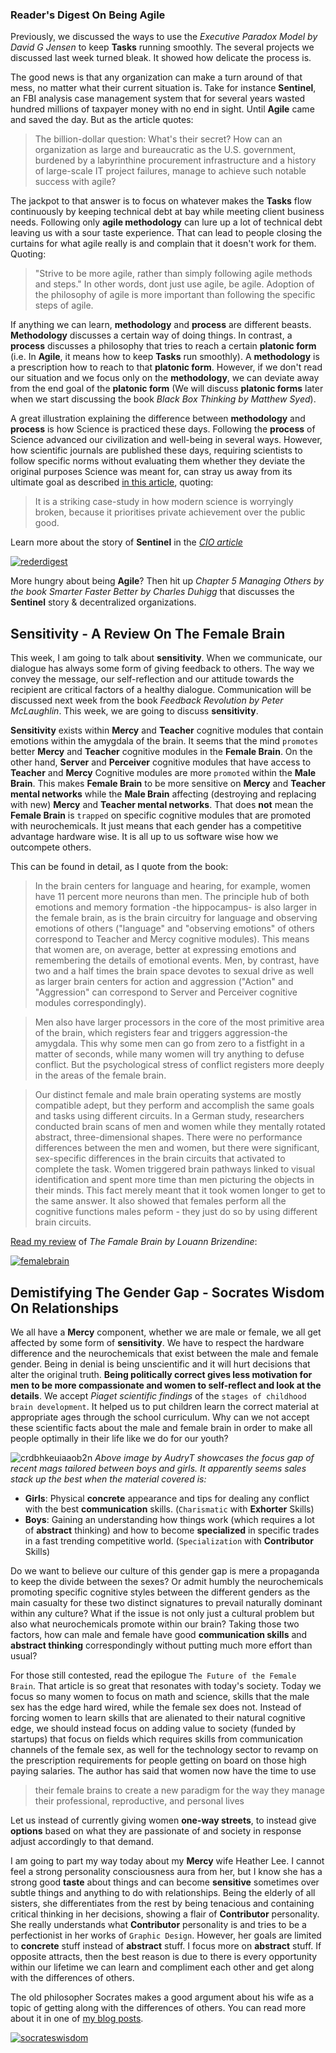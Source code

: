 ### Reader's Digest On Being Agile

Previously, we discussed the ways to use the *Executive Paradox Model by David G Jensen* to keep **Tasks** running smoothly. The several projects we discussed last week turned bleak. It showed how delicate the process is.

The good news is that any organization can make a turn around of that mess, no matter what their current situation is. Take for instance **Sentinel**, an FBI analysis case management system that for several years wasted hundred millions of taxpayer money with no end in sight. Until **Agile** came and saved the day. But as the article quotes:

> The billion-dollar question: What's their secret? How can an organization as large and bureaucratic as the U.S. government, burdened by a labyrinthine procurement infrastructure and a history of large-scale IT project failures, manage to achieve such notable success with agile?

The jackpot to that answer is to focus on whatever makes the **Tasks** flow continuously by keeping technical debt at bay while meeting client business needs. Following only **agile methodology** can lure up a lot of technical debt leaving us with a sour taste experience. That can lead to people closing the curtains for what agile really is and complain that it doesn't work for them. Quoting:

> "Strive to be more agile, rather than simply following agile methods and steps." In other words, dont just use agile, be agile. Adoption of the philosophy of agile is more important than following the specific steps of agile.

If anything we can learn, **methodology** and **process** are different beasts. **Methodology** discusses a certain way of doing things. In contrast, a **process** discusses a philosophy that tries to reach a certain **platonic form** (i.e. In **Agile**, it means how to keep **Tasks** run smoothly). A **methodology** is a prescription how to reach to that **platonic form**. However, if we don't read our situation and we focus only on the **methodology**, we can deviate away from the end goal of the **platonic form**  (We will discuss **platonic forms** later when we start discussing the book *Black Box Thinking by Matthew Syed*).

A great illustration explaining the difference between **methodology** and **process** is how Science is practiced these days.  Following the **process** of Science advanced our civilization and well-being in several ways. However, how scientific journals are published these days, requiring scientists to follow specific norms without evaluating them whether they deviate the original purposes Science was meant for, can stray us away from its ultimate goal as described [in this article](https://medium.com/the-spike/how-a-happy-moment-for-neuroscience-is-a-sad-moment-for-science-c4ba00336e9c#.m3mnv113j), quoting:

>  It is a striking case-study in how modern science is worryingly broken, because it prioritises private achievement over the public good.

Learn more about the story of **Sentinel** in the [*CIO article*](http://www.cio.com/article/2392970/agile-development/how-the-fbi-proves-agile-works-for-government-agencies.html)

[![rederdigest](https://cloud.githubusercontent.com/assets/12673581/18254466/b02d58e8-73d0-11e6-9877-2494af4d1e96.png)](http://www.cio.com/article/2392970/agile-development/how-the-fbi-proves-agile-works-for-government-agencies.html)

More hungry about being **Agile**? Then hit up *Chapter 5 Managing Others by the book Smarter Faster Better by Charles Duhigg* that discusses the **Sentinel** story & decentralized organizations.

## Sensitivity - A Review On The Female Brain
This week, I am going to talk about **sensitivity**. When we communicate, our dialogue has always some form of giving feedback to others. The way we convey the message, our self-reflection and our attitude towards the recipient are critical factors of a healthy dialogue. Communication will be discussed next week from the book *Feedback Revolution by Peter McLaughlin*. This week, we are going to discuss **sensitivity**.

**Sensitivity** exists within **Mercy** and **Teacher** cognitive modules that contain emotions within the amygdala of the brain. It seems that the mind `promotes` better **Mercy** and **Teacher** cognitive modules in the **Female Brain**. On the other hand, **Server** and **Perceiver** cognitive modules that have access to **Teacher** and **Mercy** Cognitive modules are more `promoted` within the **Male Brain**. This makes **Female Brain** to be more sensitive on **Mercy** and **Teacher mental networks** while the **Male Brain** affecting (destroying and replacing with new) **Mercy** and **Teacher mental networks**. That does **not** mean the **Female Brain** is `trapped` on specific cognitive modules that are promoted with neurochemicals. It just means that each gender has a competitive advantage hardware wise. It is all up to us software wise how we outcompete others.

This can be found in detail, as I quote from the book:

>In the brain centers for language and hearing, for example, women have 11 percent more neurons than men. The principle hub of both emotions and memory formation -the hippocampus- is also larger in the female brain, as is the brain circuitry for language and observing emotions of others ("language" and "observing emotions" of others correspond to Teacher and Mercy cognitive modules). This means that women are, on average, better at expressing emotions and remembering the details of emotional events. Men, by contrast, have two and a half times the brain space devotes to sexual drive as well as larger brain centers for action and aggression ("Action" and "Aggression" can correspond to Server and Perceiver cognitive modules correspondingly).

>Men also have larger processors in the core of the most primitive area of the brain, which registers fear and triggers aggression-the amygdala. This why some men can go from zero to a fistfight in a matter of seconds, while many women will try anything to defuse conflict. But the psychological stress of conflict registers more deeply in the areas of the female brain.

>Our distinct female and male brain operating systems are mostly compatible adept, but they perform and accomplish the same goals and tasks using different circuits. In a German study, researchers conducted brain scans of men and women while they mentally rotated abstract, three-dimensional shapes. There were no performance differences between the men and women, but there were significant, sex-specific differences in the brain circuits that activated to complete the task. Women triggered brain pathways linked to visual identification and spent more time than men picturing the objects in their minds. This fact merely meant that it took women longer to get to the same answer. It also showed that females perform all the cognitive functions males peform - they just do so by using different brain circuits.

[Read my review](https://www.goodreads.com/review/show/1644690931) of *The Famale Brain by Louann Brizendine*: 

[![femalebrain](https://cloud.githubusercontent.com/assets/12673581/18255178/4353d374-73d9-11e6-908d-29023908b97e.png)](https://www.goodreads.com/review/show/1644690931)

## Demistifying The Gender Gap - Socrates Wisdom On Relationships

We all have a **Mercy** component, whether we are male or female, we all get affected by some form of **sensitivity**. We have to respect the hardware difference and the neurochemicals that exist between the male and female gender. Being in denial is being unscientific and it will hurt decisions that alter the original truth. **Being politically correct gives less motivation for men to be more compassionate and women to self-reflect and look at the details**. We accept *Piaget scientific findings* of the `stages of childhood brain development`. It helped us to put children learn the correct material at appropriate ages through the school curriculum. Why can we not accept these scientific facts about the male and female brain in order to make all people optimally in their life like we do for our youth?

![crdbhkeuiaaob2n](https://cloud.githubusercontent.com/assets/12673581/18255206/99d22674-73d9-11e6-856a-33f91f59163c.jpg)
*Above image by AudryT showcases the focus gap of recent mags tailored between boys and girls. It apparently seems sales stack up the best when the material covered is:*

* **Girls**: Physical **concrete** appearance and tips for dealing any conflict with the best **communication** skills. (`Charismatic` with **Exhorter** Skills)   
* **Boys**: Gaining an understanding how things work (which requires a lot of **abstract** thinking) and how to become **specialized** in specific trades in a fast trending competitive world. (`Specialization` with **Contributor** Skills)

Do we want to believe our culture of this gender gap is mere a propaganda to keep the divide between the sexes? Or admit humbly the neurochemicals promoting specific cognitive styles between the different genders as the main casualty for these two distinct signatures to prevail naturally dominant within any culture? What if the issue is not only just a cultural problem but also what neurochemicals promote within our brain? Taking those two factors, how can male and female have good **communication skills** and **abstract thinking** correspondingly without putting much more effort than usual? 

For those still contested, read the epilogue `The Future of the Female Brain`. That article is so great that resonates with today's society. Today we focus so many women to focus on math and science, skills that the male sex has the edge hard wired, while the female sex does not. Instead of forcing women to learn skills that are alienated to their natural cognitive edge, we should instead focus on adding value to society (funded by startups) that focus on fields which requires skills from communication channels of the female sex, as well for the technology sector to revamp on the prescription requirements for people getting on board on those high paying salaries. The author has said that women now have the time to use 

>their female brains to create a new paradigm for the way they manage their professional, reproductive, and personal lives 

Let us instead of currently giving women **one-way streets**, to instead give **options** based on what they are passionate of and society in response adjust accordingly to that demand.

I am going to part my way today about my **Mercy** wife Heather Lee. I cannot feel a strong personality consciousness aura from her, but I know she has a strong good **taste** about things and can become **sensitive** sometimes over subtle things and anything to do with relationships. Being the elderly of all sisters, she differentiates from the rest by being tenacious and containing critical thinking in her decisions, showing a flair of **Contributor** personality. She really understands what **Contributor** personality is and tries to be a perfectionist in her works of `Graphic Design`. However, her goals are limited to **concrete** stuff instead of **abstract** stuff. I focus more on **abstract** stuff. If opposite attracts, then the best reason is due to there is every opportunity within our lifetime we can learn and compliment each other and get along with the differences of others.

The old philosopher Socrates makes a good argument about his wife as a topic of getting along with the differences of others. You can read more about it in one of [my blog posts](https://softwaredeveloperlife.blogspot.sg/2014/11/personal-selfie-1-my-current-girlfriend.html).

[![socrateswisdom](https://cloud.githubusercontent.com/assets/12673581/18255731/0ba2d078-73df-11e6-8882-8c48e612c93c.png)](https://softwaredeveloperlife.blogspot.sg/2014/11/personal-selfie-1-my-current-girlfriend.html)

